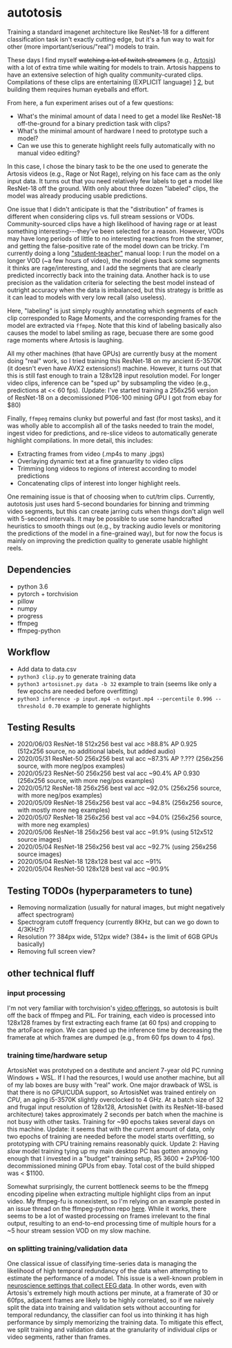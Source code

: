 # autotosis
Training a standard imagenet architecture like ResNet-18 for a different classification task isn't exactly cutting edge, but it's a fun way to wait for other (more important/serious/"real") models to train.

These days I find myself ~~watching a lot of twitch streamers~~ (e.g., [Artosis](twitch.tv/artosis)) with a lot of extra time while waiting for models to train.
Artosis happens to have an extensive selection of high quality community-curated clips.
Compilations of these clips are entertaining (EXPLICIT language) [1](https://www.youtube.com/watch?v=ykvlpUbGy6w) [2](https://www.youtube.com/watch?v=bBevrkgI5uc), but building them requires human eyeballs and effort.

From here, a fun experiment arises out of a few questions:
- What's the minimal amount of data I need to get a model like ResNet-18 off-the-ground for a binary prediction task with clips?
- What's the minimal amount of hardware I need to prototype such a model?
- Can we use this to generate highlight reels fully automatically with no manual video editing?

In this case, I chose the binary task to be the one used to generate the Artosis videos (e.g., Rage or Not Rage), relying on his face cam as the only input data.
It turns out that you need relatively few labels to get a model like ResNet-18 off the ground.
With only about three dozen "labeled" clips, the model was already producing usable predictions.

One issue that I didn't anticipate is that the "distribution" of frames is different when considering clips vs. full stream sessions or VODs.
Community-sourced clips have a high likelihood of having rage or at least something interesting---they've been selected for a reason.
However, VODs may have long periods of little to no interesting reactions from the streamer, and getting the false-positive rate of the model down can be tricky.
I'm currently doing a long ["student-teacher"](https://arxiv.org/abs/1911.04252) manual loop: I run the model on a longer VOD (~a few hours of video), the model gives back some segments it thinks are rage/interesting, and I add the segments that are clearly predicted incorrectly back into the training data.
Another hack is to use precision as the validation criteria for selecting the best model instead of outright accuracy when the data is imbalanced, but this strategy is brittle as it can lead to models with very low recall (also useless).


Here, "labeling" is just simply roughly annotating which segments of each clip corresponded to Rage Moments, and the corresponding frames for the model are extracted via `ffmpeg`.
Note that this kind of labeling basically also causes the model to label smiling as rage, becuase there are some good rage moments where Artosis is laughing.


All my other machines (that have GPUs) are currently busy at the moment doing "real" work, so I tried training this ResNet-18 on my ancient i5-3570K (it doesn't even have AVX2 extensions!) machine.
However, it turns out that this is still fast enough to train a 128x128 input resolution model.
For longer video clips, inference can be "sped up" by subsampling the video (e.g., predictions at << 60 fps).
(Update: I've started training a 256x256 version of ResNet-18 on a decomissioned P106-100 mining GPU I got from ebay for $80)


Finally, `ffmpeg` remains clunky but powerful and fast (for most tasks), and it was wholly able to accomplish all of the tasks needed to train the model, ingest video for predictions, and re-slice videos to automatically generate highlight compilations.
In more detail, this includes:
- Extracting frames from video (.mp4s to many .jpgs)
- Overlaying dynamic text at a fine granuarlity to video clips
- Trimming long videos to regions of interest according to model predictions
- Concatenating clips of interest into longer highlight reels.


One remaining issue is that of choosing when to cut/trim clips.
Currently, autotosis just uses hard 5-second boundaries for binning and trimming video segments, but this can create jarring cuts when things don't align well with 5-second intervals.
It may be possible to use some handcrafted heuristics to smooth things out (e.g., by tracking audio levels or monitoring the predictions of the model in a fine-grained way), but for now the focus is mainly on improving the prediction quality to generate usable highlight reels.


## Dependencies
- python 3.6
- pytorch + torchvision
- pillow
- numpy
- progress
- ffmpeg
- ffmpeg-python

## Workflow
- Add data to data.csv
- `python3 clip.py` to generate training data
- `python3 artosisnet.py data -b 32` example to train (seems like only a few epochs are needed before overfitting)
- `python3 inference -p input.mp4 -n output.mp4 --percentile 0.996 --threshold 0.70` example to generate highlights

## Testing Results
- 2020/06/03 ResNet-18 512x256 best val acc >88.8% AP 0.925 (512x256 source, no additional labels, but added audio)
- 2020/05/31 ResNet-50 256x256 best val acc ~87.3% AP ?.??? (256x256 source, with more neg/pos examples)
- 2020/05/23 ResNet-50 256x256 best val acc ~90.4% AP 0.930 (256x256 source, with more neg/pos examples)
- 2020/05/12 ResNet-18 256x256 best val acc ~92.0% (256x256 source, with more neg/pos examples)
- 2020/05/09 ResNet-18 256x256 best val acc ~94.8% (256x256 source, with mostly more neg examples)
- 2020/05/07 ResNet-18 256x256 best val acc ~94.0% (256x256 source, with more neg examples)
- 2020/05/06 ResNet-18 256x256 best val acc ~91.9% (using 512x512 source images)
- 2020/05/04 ResNet-18 256x256 best val acc ~92.7% (using 256x256 source images)
- 2020/05/04 ResNet-18 128x128 best val acc ~91%
- 2020/05/04 ResNet-50 128x128 best val acc ~90.9%

## Testing TODOs (hyperparameters to tune)
- Removing normalization (usually for natural images, but might negatively affect spectrogram)
- Spectrogram cutoff frequency (currently 8KHz, but can we go down to 4/3KHz?)
- Resolution ?? 384px wide, 512px wide? (384+ is the limit of 6GB GPUs basically)
- Removing full screen view?

## other technical fluff
### input processing
I'm not very familiar with torchvision's [video offerings](https://pytorch.org/docs/stable/torchvision/io.html), so autotosis is built off the back of ffmpeg and PIL.
For training, each video is processed into 128x128 frames by first extracting each frame (at 60 fps) and cropping to the artoFace region.
We can speed up the inference time by decreasing the framerate at which frames are dumped (e.g., from 60 fps down to 4 fps).

### training time/hardware setup
ArtosisNet was prototyped on a destitute and ancient 7-year old PC running Windows + WSL.
If I had the resources, I would use another machine, but all of my lab boxes are busy with "real" work.
One major drawback of WSL is that there is no GPU/CUDA support, so ArtosisNet was trained entirely on *CPU*, an aging i5-3570K slightly overclocked to 4 GHz.
At a batch size of 32 and frugal input resolution of 128x128, ArtosisNet (with its ResNet-18-based architecture) takes approximately 2 seconds per batch when the machine is not busy with other tasks.
Training for ~90 epochs takes several days on this machine.
Update: it seems that with the current amount of data, only two epochs of training are needed before the model starts overfitting, so prototyping with CPU training remains reasonably quick.
Update 2: Having *slow* model training tying up my main desktop PC has gotten annoying enough that I invested in a "budget" training setup, R5 3600 + 2xP106-100 decommissioned mining GPUs from ebay.
Total cost of the build shipped was < $1100.


Somewhat surprisingly, the current bottleneck seems to be the ffmepg encoding pipeline when extracting multiple highlight clips from an input video.
My ffmpeg-fu is nonexistent, so I'm relying on an example posted in an issue thread on the ffmpeg-python repo [here](https://github.com/kkroening/ffmpeg-python/issues/184).
While it works, there seems to be a lot of wasted processing on frames irrelevant to the final output, resulting to an end-to-end processing time of multiple hours for a ~5 hour stream session VOD on my slow machine.


### on splitting training/validation data
One classical issue of classifying time-series data is managing the likelihood of high temporal redundancy of the data when attempting to estimate the performance of a model.
This issue is a well-known problem in [neuroscience settings that collect EEG data](https://arxiv.org/abs/1812.07697).
In other words, even with Artosis's extremely high mouth actions per minute, at a framerate of 30 or 60fps, adjacent frames are likely to be highly correlated, so if we naively split the data into training and validation sets without accounting for temporal redundancy, the classifier can fool us into thinking it has high performance by simply memorizing the training data.
To mitigate this effect, we split training and validation data at the granularity of individual _clips_ or video segments, rather than frames.
